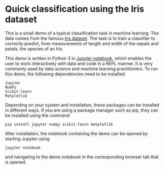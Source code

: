 # Quick classification using the Iris dataset

This is a small demo of a typical classification task in machine learning. The data comes from the famous [Iris dataset](https://en.wikipedia.org/wiki/Iris_flower_data_set). The task is to train a classifier to correctly predict, from measurements of length and width of the sepals and petals, the species of an Iris.

This demo is written in Python 3 in [Jupyter notebook](http://jupyter.org), which enables the user to work interactively with data and code in a REPL manner. It is very commonly used by data science and machine learning practitioners. To run this demo, the following dependencies need to be installed:
```
Jupyter
NumPy
Scikit-learn
Matplotlib
```
Depending on your system and installation, these packages can be installed in different ways. If you are using a package manager such as pip, they can be installed using the command
```
pip install jupyter numpy scikit-learn matplotlib
```
After installation, the notebook containing the demo can be opened by starting Jupyter using
```
jupyter notebook
```
and navigating to the demo notebook in the corresponding browser tab that is opened.
